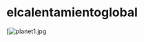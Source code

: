 # elcalentamientoglobal
[![planet1.jpg](https://github.com/hiperboyRGZ/elcalentamientoglobal/blob/main/planet1.jpg)
